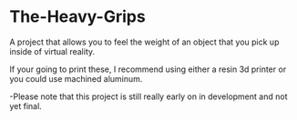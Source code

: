 # The-Heavy-Grips
A project that allows you to feel the weight of an object that you pick up inside of virtual reality.

If your going to print these, I recommend using either a resin 3d printer or you could use machined aluminum.

-Please note that this project is still really early on in development and not yet final.
